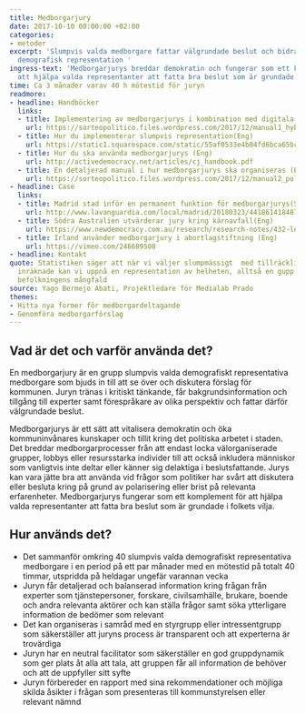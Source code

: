 ```yaml
---
title: Medborgarjury
date: 2017-10-10 00:00:00 +02:00
categories:
- metoder
excerpt: 'Slumpvis valda medborgare fattar välgrundade beslut och bidrar till bredare
  demografisk representation '
ingress-text: 'Medborgarjurys breddar demokratin och fungerar som ett komplement för
  att hjälpa valda representanter att fatta bra beslut som är grundade i folkets vilja. '
time: Ca 3 månader varav 40 h mötestid för juryn
readmore:
- headline: Handböcker
  links:
  - title: Implementering av medborgarjurys i kombination med digitala plattformar(Eng)
    url: https://sorteopolitico.files.wordpress.com/2017/12/manual1_hybriddemocracy.pdf
  - title: Hur du implementerar slumpvis representation(Eng)
    url: https://static1.squarespace.com/static/55af0533e4b04fd6bca65bc8/t/5aafb4b66d2a7312c182b69d/1521464506233/Lotto_Paper_v1.1.2.pdf
  - title: Hur du ska använda medborgarjurys (Eng)
    url: http://activedemocracy.net/articles/cj_handbook.pdf
  - title: En detaljerad manual i hur medborgarjurys ska organiseras (Eng)
    url: https://sorteopolitico.files.wordpress.com/2017/12/manual2_policy-juries.pdf
- headline: Case
  links:
  - title: Madrid stad inför en permanent funktion för medborgarjurys(Sp)
    url: http://www.lavanguardia.com/local/madrid/20180323/441861418487/el-observatorio-de-la-ciudad-estara-formado-por-vecinos-elegidos-por-sorteo-que-asesoraran-al-ayuntamiento.html
  - title: Södra Australien utvärderar jury kring kärnavfall(Eng)
    url: https://www.newdemocracy.com.au/research/research-notes/432-learnings-nuclear-jury
  - title: Irland använder medborgarjury i abortlagstiftning (Eng)
    url: https://vimeo.com/246689508
- headline: Kontakt
quote: Statistiken säger att när vi väljer slumpmässigt  med tillräckligt många faktorer
  inräknade kan vi uppnå en representation av helheten, alltså en gupp som speglar
  befolkningens mångfald
source: Yago Bermejo Abati, Projektledare för Medialab Prado
themes:
- Hitta nya former för medborgardeltagande
- Genomföra medborgarförslag
---
```


## Vad är det och varför använda det?

En medborgarjury är en grupp slumpvis valda demografiskt representativa medborgare som bjuds in till att se över och diskutera förslag för kommunen. Juryn tränas i kritiskt tänkande, får bakgrundsinformation och tillgång till experter samt förespråkare av olika perspektiv och fattar därför välgrundade beslut.  

Medborgarjurys är ett sätt att vitalisera demokratin och öka kommuninvånares kunskaper och tillit kring det politiska arbetet i staden. Det breddar medborgarprocesser från att endast locka välorganiserade grupper, lobbys eller resursstarka individer till att också inkludera människor som vanligtvis inte deltar eller känner sig delaktiga i beslutsfattande. Jurys kan vara jätte bra att använda vid frågor som politiker har svårt att diskutera eller besluta kring på grund av polarisering eller brist på relevanta erfarenheter. Medborgarjurys fungerar som ett komplement för att hjälpa valda representanter att fatta bra beslut som är grundade i folkets vilja. 

## Hur används det?
* Det sammanför omkring 40 slumpvis valda demografiskt representativa medborgare i en period på ett par månader med en mötestid på totalt 40 timmar, utspridda på heldagar ungefär varannan vecka 
* Juryn får detaljerad och balanserad information kring frågan från experter som tjänstepersoner, forskare, civilsamhälle, brukare, boende och andra relevanta aktörer och kan ställa frågor samt söka ytterligare information de bedömer som relevant
* Det kan organiseras i samråd med en styrgrupp eller intressentgrupp som säkerställer att juryns process är transparent och att experterna är trovärdiga 
* Juryn har en neutral facilitator som säkerställer en god gruppdynamik som ger plats åt alla att tala, att gruppen får all information de behöver och att de uppfyller sitt syfte 
* Juryn förbereder en rapport med sina rekommendationer och möjliga skilda åsikter i frågan som presenteras till kommunstyrelsen eller relevant nämnd
